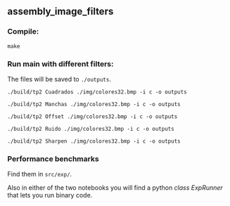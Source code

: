 ## assembly_image_filters

### Compile:

`make`

### Run main with different filters:
The files will be saved to `./outputs`.

`./build/tp2 Cuadrados ./img/colores32.bmp -i c -o outputs`

`./build/tp2 Manchas ./img/colores32.bmp -i c -o outputs`

`./build/tp2 Offset ./img/colores32.bmp -i c -o outputs`

`./build/tp2 Ruido ./img/colores32.bmp -i c -o outputs`

`./build/tp2 Sharpen ./img/colores32.bmp -i c -o outputs`

### Performance benchmarks
Find them in `src/exp/`.

Also in either of the two notebooks you will find a python *class ExpRunner* that lets you run binary code.
